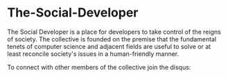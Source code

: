 # The-Social-Developer
The Social Developer is a place for developers to take control of the reigns of society. The collective is founded on the premise that the fundamental tenets of computer science and adjacent fields are useful to solve or at least reconcile society's issues in a human-friendly manner.

To connect with other members of the collective join the disqus: 
